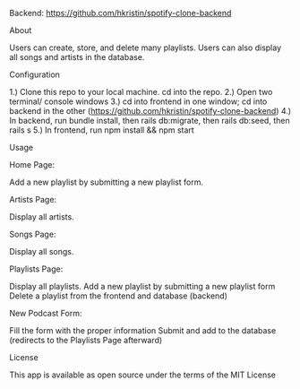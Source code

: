 Backend: https://github.com/hkristin/spotify-clone-backend


About 

Users can create, store, and delete many playlists. Users can also display all songs and artists in the database.

Configuration

1.) Clone this repo to your local machine. cd into the repo.
2.) Open two terminal/ console windows
3.) cd into frontend in one window; cd into backend in the other (https://github.com/hkristin/spotify-clone-backend)
4.) In backend, run bundle install, then rails db:migrate, then rails db:seed, then rails s
5.) In frontend, run npm install && npm start

Usage

Home Page:

Add a new playlist by submitting a new playlist form.


Artists Page:

Display all artists.

Songs Page:

Display all songs.

Playlists Page:

Display all playlists. 
Add a new playlist by submitting a new playlist form
Delete a playlist from the frontend and database (backend)

New Podcast Form:

Fill the form with the proper information
Submit and add to the database (redirects to the Playlists Page afterward)

License 

This app is available as open source under the terms of the MIT License